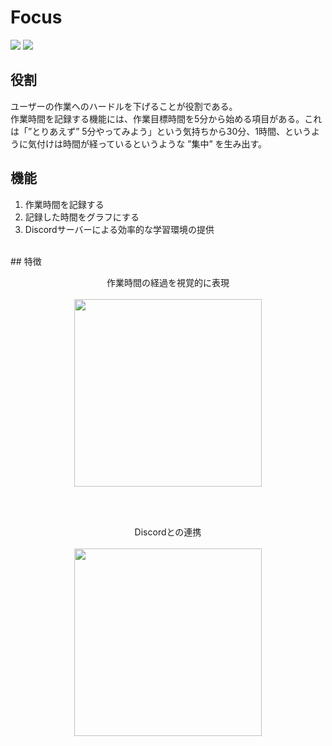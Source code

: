 # Focus 

![](https://img.shields.io/badge/React-18.2.0-1C9BF0.svg)
![](https://img.shields.io/badge/firebase-9.17.1-orange.svg)


## 役割
ユーザーの作業へのハードルを下げることが役割である。<br>
作業時間を記録する機能には、作業目標時間を5分から始める項目がある。これは「”とりあえず” 5分やってみよう」という気持ちから30分、1時間、というように気付けは時間が経っているというような ”集中” を生み出す。
<br>
## 機能
1. 作業時間を記録する
2. 記録した時間をグラフにする
3. Discordサーバーによる効率的な学習環境の提供
<br>
## 特徴
<p align="center">
作業時間の経過を視覚的に表現　<br><br>
<img src="https://user-images.githubusercontent.com/92037081/221887563-0093fb53-8417-41ed-8b6c-d3517e5e9e8f.png" width="300" >
</p><br><br>
<p align="center">
Discordとの連携　<br><br>
<img src="https://user-images.githubusercontent.com/92037081/221893405-822b08ec-8e10-42e7-b238-5fa10809a6e4.png" width="300" >
</p>





